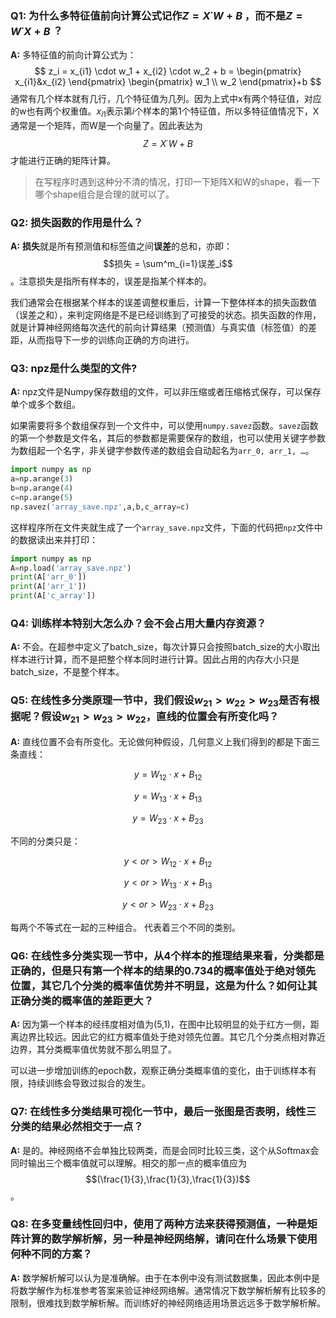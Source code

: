 ### Q1: 为什么多特征值前向计算公式记作$Z = X^ \cdot W + B$ ，而不是$Z = W^ \cdot X+ B$ ？

**A:** 多特征值的前向计算公式为：
$$
z_i = x_{i1} \cdot w_1 + x_{i2} \cdot w_2 + b = \begin{pmatrix}
  x_{i1}&x_{i2}
\end{pmatrix}
\begin{pmatrix}
  w_1 \\
  w_2
\end{pmatrix}+b
$$
通常有几个样本就有几行，几个特征值为几列。因为上式中x有两个特征值，对应的w也有两个权重值。$x_{i1}$表示第$i$个样本的第1个特征值，所以多特征值情况下，X通常是一个矩阵，而W是一个向量了。因此表达为$$Z = X^ \cdot W + B$$ 才能进行正确的矩阵计算。

> 在写程序时遇到这种分不清的情况，打印一下矩阵X和W的shape，看一下哪个shape组合是合理的就可以了。

###  Q2: 损失函数的作用是什么？

**A:** **损失**就是所有预测值和标签值之间**误差**的总和，亦即：$$损失 = \sum^m_{i=1}误差_i$$ 。注意损失是指所有样本的，误差是指某个样本的。

我们通常会在根据某个样本的误差调整权重后，计算一下整体样本的损失函数值（误差之和），来判定网络是不是已经训练到了可接受的状态。损失函数的作用，就是计算神经网络每次迭代的前向计算结果（预测值）与真实值（标签值）的差距，从而指导下一步的训练向正确的方向进行。

### Q3: npz是什么类型的文件?

**A:** npz文件是Numpy保存数组的文件，可以非压缩或者压缩格式保存，可以保存单个或多个数组。

如果需要将多个数组保存到一个文件中，可以使用`numpy.savez`函数。`savez`函数的第一个参数是文件名，其后的参数都是需要保存的数组，也可以使用关键字参数为数组起一个名字，非关键字参数传递的数组会自动起名为`arr_0, arr_1, …`。

```python
import numpy as np
a=np.arange(3)
b=np.arange(4)
c=np.arange(5)
np.savez('array_save.npz',a,b,c_array=c)
```

这样程序所在文件夹就生成了一个`array_save.npz`文件，下面的代码把`npz`文件中的数据读出来并打印：

```python
import numpy as np
A=np.load('array_save.npz')
print(A['arr_0'])
print(A['arr_1'])
print(A['c_array'])
```

### Q4: 训练样本特别大怎么办？会不会占用大量内存资源？

**A:** 不会。在超参中定义了batch_size，每次计算只会按照batch_size的大小取出样本进行计算，而不是把整个样本同时进行计算。因此占用的内存大小只是batch_size，不是整个样本。  

### Q5: 在线性多分类原理一节中，我们假设$w_{21} > w_{22} > w_{23}$是否有根据呢？假设$w_{21} > w_{23} > w_{22}$，直线的位置会有所变化吗？

**A:** 直线位置不会有所变化。无论做何种假设，几何意义上我们得到的都是下面三条直线：

$$y = W_{12} \cdot x + B_{12} $$

$$y = W_{13} \cdot x + B_{13} $$

$$y = W_{23} \cdot x + B_{23} $$

不同的分类只是：

$$y < or > W_{12} \cdot x + B_{12} $$

$$y < or > W_{13} \cdot x + B_{13} $$

$$y < or > W_{23} \cdot x + B_{23} $$

每两个不等式在一起的三种组合。 代表着三个不同的类别。

### Q6: 在线性多分类实现一节中，从4个样本的推理结果来看，分类都是正确的，但是只有第一个样本的结果的0.734的概率值处于绝对领先位置，其它几个分类的概率值优势并不明显，这是为什么？如何让其正确分类的概率值的差距更大？

**A:** 因为第一个样本的经纬度相对值为(5,1)，在图中比较明显的处于红方一侧，距离边界比较远。因此它的红方概率值处于绝对领先位置。其它几个分类点相对靠近边界，其分类概率值优势就不那么明显了。

可以进一步增加训练的epoch数，观察正确分类概率值的变化，由于训练样本有限，持续训练会导致过拟合的发生。

### Q7: 在线性多分类结果可视化一节中，最后一张图是否表明，线性三分类的结果必然相交于一点？

**A:** 是的。神经网络不会单独比较两类，而是会同时比较三类，这个从Softmax会同时输出三个概率值就可以理解。相交的那一点的概率值应为$$(\frac{1}{3},\frac{1}{3},\frac{1}{3})$$ 。

### Q8: 在多变量线性回归中，使用了两种方法来获得预测值，一种是矩阵计算的数学解析解，另一种是神经网络解，请问在什么场景下使用何种不同的方案？

**A:** 数学解析解可以认为是准确解。由于在本例中没有测试数据集，因此本例中是将数学解作为标准参考答案来验证神经网络解。通常情况下数学解析解有比较多的限制，很难找到数学解析解。而训练好的神经网络适用场景远远多于数学解析解。